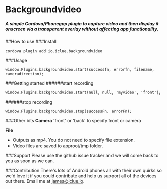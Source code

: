 # Backgroundvideo

##### A simple Cordova/Phonegap plugin to capture video and then display it onscreen via a transparent overlay without affecting app functionality.


##How to use
###Install
```
cordova plugin add io.iclue.backgroundvideo
```
###Usage
```
window.Plugins.backgroundvideo.start(successfn, errorfn, filename, cameradirection);
```

###Getting started
######start recording
```
window.Plugins.backgroundvideo.start(null, null, 'myvideo', 'front');
```
######stop recording
```
window.Plugins.backgroundvideo.stop(successFn, errorFn);
```
###Other bits
**Camera**
'front' or 'back' to specify front or camera

**File**
- Outputs as mp4. You do not need to specify file extension.
- Video files are saved to approot/tmp folder.

###Support
Please use the github issue tracker and we will come back to you as soon as we can.

###Contribution
There's lots of Android phones all with their own quirks so we'd love it if you could contribute and help us support all of the devices out there. Email me at james@iclue.io.

